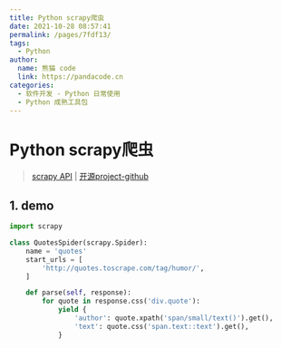 ```yaml
---
title: Python scrapy爬虫
date: 2021-10-28 08:57:41
permalink: /pages/7fdf13/
tags: 
  - Python
author: 
  name: 熊猫 code
  link: https://pandacode.cn
categories: 
  - 软件开发 - Python 日常使用
  - Python 成熟工具包
---
```


# Python scrapy爬虫

> [scrapy API](https://docs.scrapy.org/zh/) | [开源project-github](https://github.com/scrapy/scrapy) 

## 1. demo

```python
import scrapy

class QuotesSpider(scrapy.Spider):
    name = 'quotes'
    start_urls = [
        'http://quotes.toscrape.com/tag/humor/',
    ]

    def parse(self, response):
        for quote in response.css('div.quote'):
            yield {
                'author': quote.xpath('span/small/text()').get(),
                'text': quote.css('span.text::text').get(),
            } 
```

